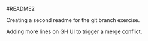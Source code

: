#README2

Creating a second readme for the git branch exercise.

Adding more lines on GH UI to trigger a merge conflict.
